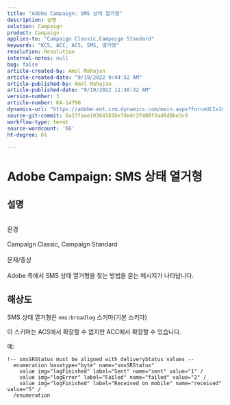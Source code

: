 ```yaml
---
title: "Adobe Campaign: SMS 상태 열거형"
description: 설명
solution: Campaign
product: Campaign
applies-to: "Campaign Classic,Campaign Standard"
keywords: "KCS, ACC, ACS, SMS, 열거형"
resolution: Resolution
internal-notes: null
bug: false
article-created-by: Amol Mahajan
article-created-date: "9/19/2022 9:44:52 AM"
article-published-by: Amol Mahajan
article-published-date: "9/19/2022 11:30:32 AM"
version-number: 3
article-number: KA-14790
dynamics-url: "https://adobe-ent.crm.dynamics.com/main.aspx?forceUCI=1&pagetype=entityrecord&etn=knowledgearticle&id=571343b0-ff37-ed11-9db0-00224808629f"
source-git-commit: 6a23faae10364181be7dedc2f408f2ad8d8be3c9
workflow-type: tm+mt
source-wordcount: '66'
ht-degree: 6%

---
```


# Adobe Campaign: SMS 상태 열거형

## 설명

<br>환경<br><br>
Campaign Classic, Campaign Standard
<br><br>문제/증상<br><br>
Adobe 측에서 SMS 상태 열거형을 찾는 방법을 묻는 메시지가 나타납니다.


## 해상도


SMS 상태 열거형은 `nms:broadlog` 스키마(기본 스키마)

이 스키마는 ACS에서 확장할 수 없지만 ACC에서 확장할 수 있습니다.

예:

```
!-- smsSRStatus must be aligned with deliveryStatus values --
  enumeration basetype="byte" name="smsSRStatus"
    value img="logFinished" label="Sent" name="sent" value="1" /
    value img="logError" label="Failed" name="failed" value="2" /
    value img="logFinished" label="Received on mobile" name="received" value="5" /
  /enumeration
```

